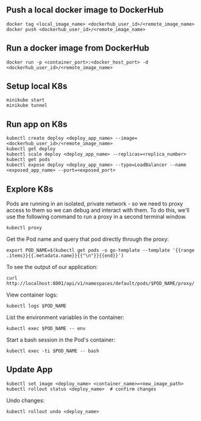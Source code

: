 ## Push a local docker image to DockerHub
```
docker tag <local_image_name> <dockerhub_user_id>/<remote_image_name>
docker push <dockerhub_user_id>/<remote_image_name>
```

## Run a docker image from DockerHub
```
docker run -p <container_port>:<docker_host_port> -d <dockerhub_user_id>/<remote_image_name>
```

## Setup local K8s
```
minikube start
minikube tunnel
```

## Run app on K8s
```
kubectl create deploy <deploy_app_name> --image=<dockerhub_user_id>/<remote_image_name>
kubectl get deploy
kubectl scale deploy <deploy_app_name> --replicas=<replica_number>
kubectl get pods
kubectl expose deploy <deploy_app_name> --type=LoadBalancer --name <exposed_app_name> --port=<exposed_port>
```

## Explore K8s

Pods are running in an isolated, private network - so we need to proxy access to them so we can debug and interact with them. To do this, we'll use the following command to run a proxy in a second terminal window. 
```
kubectl proxy
```

Get the Pod name and query that pod directly through the proxy:
```
export POD_NAME=$(kubectl get pods -o go-template --template '{{range .items}}{{.metadata.name}}{{"\n"}}{{end}}')
```

To see the output of our application:
```
curl http://localhost:8001/api/v1/namespaces/default/pods/$POD_NAME/proxy/
```

View container logs:
```
kubectl logs $POD_NAME
```

List the environment variables in the container:
```
kubectl exec $POD_NAME -- env
```

Start a bash session in the Pod's container:
```
kubectl exec -ti $POD_NAME -- bash
```

## Update App
```
kubectl set image <deploy_name> <container_name>=<new_image_path>
kubectl rollout status <deploy_name>  # confirm changes
```

Undo changes:
```
kubectl rollout undo <deploy_name>
```
